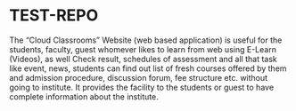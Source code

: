 # TEST-REPO
The “Cloud Classrooms” Website (web based application) is useful for the students, faculty, guest whomever likes to learn from web using E-Learn (Videos), as well Check result, schedules of assessment and all that task like event, news, students can find out list of fresh courses offered by them and admission procedure, discussion forum, fee structure etc. without going to institute. It provides the facility to the students or guest to have complete information about the institute.

